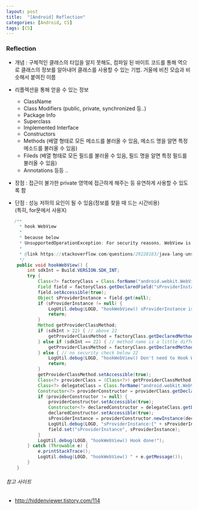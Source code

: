 ```yaml
---
layout: post
title:  "[Android] Reflection"
categories: [Android, CS]
tags: [CS]
---
```


### Reflection

 - 개념 : 구체적인 클래스의 타입을 알지 못해도, 컴파일 된 바이트 코드를 통해 역으로 클래스의 정보를 알아내어 클래스를 사용할 수 있는 기법.
        거울에 비친 모습과 비슷해서 붙여진 이름
 - 리플렉션을 통해 얻을 수 있는 정보
   - ClassName
   -  Class Modifiers (public, private, synchronized 등..)
   -  Package Info
   -  Superclass
   -  Implemented Interface
   -  Constructors
   -  Methods (배열 형태로 모든 메소드를 불러올 수 있음, 메소드 명을 알면 특정 메소드를 불러올 수 있음)
   -  Fileds (배열 형태로 모든 필드를 불러올 수 있음, 필드 명을 알면 특정 필드를 불러올 수 있음)
   -  Annotations 등등 ..






- 장점 : 접근이 불가한 private 영역에 접근하게 해주는 등 유연하게 사용할 수 있도록 함

- 단점 : 성능 저하의 요인이 될 수 있음(정보를 찾을 때 드는 시간비용) <br>(특히, for문에서 사용X)

```java
   /**
     * hook WebView
     *
     * because below
     * UnsupportedOperationException: For security reasons, WebView is not allowed in privileged processes
     *
     * @link https://stackoverflow.com/questions/29228183/java-lang-unsupportedoperationexception-for-security-reasons-webview-is-not-al
     */
    public void hookWebView() {
        int sdkInt = Build.VERSION.SDK_INT;
        try {
            Class<?> factoryClass = Class.forName("android.webkit.WebViewFactory");
            Field field = factoryClass.getDeclaredField("sProviderInstance");
            field.setAccessible(true);
            Object sProviderInstance = field.get(null);
            if (sProviderInstance != null) {
                LogUtil.debug(LOGD, "hookWebView() sProviderInstance isn't null");
                return;
            }
            Method getProviderClassMethod;
            if (sdkInt > 22) { // above 22
                getProviderClassMethod = factoryClass.getDeclaredMethod("getProviderClass");
            } else if (sdkInt == 22) { // method name is a little different
                getProviderClassMethod = factoryClass.getDeclaredMethod("getFactoryClass");
            } else { // no security check below 22
                LogUtil.debug(LOGD, "hookWebView() Don't need to Hook WebView");
                return;
            }
            getProviderClassMethod.setAccessible(true);
            Class<?> providerClass = (Class<?>) getProviderClassMethod.invoke(factoryClass);
            Class<?> delegateClass = Class.forName("android.webkit.WebViewDelegate");
            Constructor<?> providerConstructor = providerClass.getDeclaredConstructor(delegateClass);
            if (providerConstructor != null) {
                providerConstructor.setAccessible(true);
                Constructor<?> declaredConstructor = delegateClass.getDeclaredConstructor();
                declaredConstructor.setAccessible(true);
                sProviderInstance = providerConstructor.newInstance(declaredConstructor.newInstance());
                LogUtil.debug(LOGD, "sProviderInstance:{" + sProviderInstance + "}");
                field.set("sProviderInstance", sProviderInstance);
            }
            LogUtil.debug(LOGD, "hookWebView() Hook done!");
        } catch (Throwable e) {
            e.printStackTrace();
            LogUtil.debug(LOGD, "hookWebView() " + e.getMessage());
        }
    }
```

###### 참고 사이트
 - http://hiddenviewer.tistory.com/114